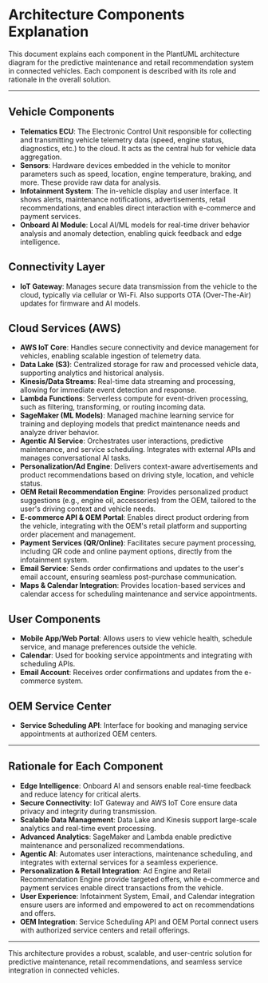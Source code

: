 # Architecture Components Explanation

This document explains each component in the PlantUML architecture diagram for the predictive maintenance and retail recommendation system in connected vehicles. Each component is described with its role and rationale in the overall solution.

---

## Vehicle Components

- **Telematics ECU**: The Electronic Control Unit responsible for collecting and transmitting vehicle telemetry data (speed, engine status, diagnostics, etc.) to the cloud. It acts as the central hub for vehicle data aggregation.
- **Sensors**: Hardware devices embedded in the vehicle to monitor parameters such as speed, location, engine temperature, braking, and more. These provide raw data for analysis.
- **Infotainment System**: The in-vehicle display and user interface. It shows alerts, maintenance notifications, advertisements, retail recommendations, and enables direct interaction with e-commerce and payment services.
- **Onboard AI Module**: Local AI/ML models for real-time driver behavior analysis and anomaly detection, enabling quick feedback and edge intelligence.

## Connectivity Layer

- **IoT Gateway**: Manages secure data transmission from the vehicle to the cloud, typically via cellular or Wi-Fi. Also supports OTA (Over-The-Air) updates for firmware and AI models.

## Cloud Services (AWS)

- **AWS IoT Core**: Handles secure connectivity and device management for vehicles, enabling scalable ingestion of telemetry data.
- **Data Lake (S3)**: Centralized storage for raw and processed vehicle data, supporting analytics and historical analysis.
- **Kinesis/Data Streams**: Real-time data streaming and processing, allowing for immediate event detection and response.
- **Lambda Functions**: Serverless compute for event-driven processing, such as filtering, transforming, or routing incoming data.
- **SageMaker (ML Models)**: Managed machine learning service for training and deploying models that predict maintenance needs and analyze driver behavior.
- **Agentic AI Service**: Orchestrates user interactions, predictive maintenance, and service scheduling. Integrates with external APIs and manages conversational AI tasks.
- **Personalization/Ad Engine**: Delivers context-aware advertisements and product recommendations based on driving style, location, and vehicle status.
- **OEM Retail Recommendation Engine**: Provides personalized product suggestions (e.g., engine oil, accessories) from the OEM, tailored to the user's driving context and vehicle needs.
- **E-commerce API & OEM Portal**: Enables direct product ordering from the vehicle, integrating with the OEM's retail platform and supporting order placement and management.
- **Payment Services (QR/Online)**: Facilitates secure payment processing, including QR code and online payment options, directly from the infotainment system.
- **Email Service**: Sends order confirmations and updates to the user's email account, ensuring seamless post-purchase communication.
- **Maps & Calendar Integration**: Provides location-based services and calendar access for scheduling maintenance and service appointments.

## User Components

- **Mobile App/Web Portal**: Allows users to view vehicle health, schedule service, and manage preferences outside the vehicle.
- **Calendar**: Used for booking service appointments and integrating with scheduling APIs.
- **Email Account**: Receives order confirmations and updates from the e-commerce system.

## OEM Service Center

- **Service Scheduling API**: Interface for booking and managing service appointments at authorized OEM centers.

---

## Rationale for Each Component

- **Edge Intelligence**: Onboard AI and sensors enable real-time feedback and reduce latency for critical alerts.
- **Secure Connectivity**: IoT Gateway and AWS IoT Core ensure data privacy and integrity during transmission.
- **Scalable Data Management**: Data Lake and Kinesis support large-scale analytics and real-time event processing.
- **Advanced Analytics**: SageMaker and Lambda enable predictive maintenance and personalized recommendations.
- **Agentic AI**: Automates user interactions, maintenance scheduling, and integrates with external services for a seamless experience.
- **Personalization & Retail Integration**: Ad Engine and Retail Recommendation Engine provide targeted offers, while e-commerce and payment services enable direct transactions from the vehicle.
- **User Experience**: Infotainment System, Email, and Calendar integration ensure users are informed and empowered to act on recommendations and offers.
- **OEM Integration**: Service Scheduling API and OEM Portal connect users with authorized service centers and retail offerings.

---

This architecture provides a robust, scalable, and user-centric solution for predictive maintenance, retail recommendations, and seamless service integration in connected vehicles.
